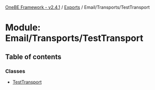 [OneBE Framework - v2.4.1](../README.md) / [Exports](../modules.md) / Email/Transports/TestTransport

# Module: Email/Transports/TestTransport

## Table of contents

### Classes

- [TestTransport](../classes/Email_Transports_TestTransport.TestTransport.md)
